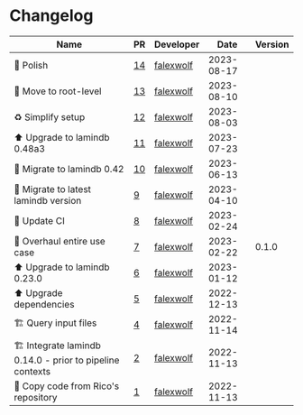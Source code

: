 # Changelog

<!-- prettier-ignore -->
Name | PR | Developer | Date | Version
--- | --- | --- | --- | ---
📝 Polish | [14](https://github.com/laminlabs/redun-lamin-fasta/pull/14) | [falexwolf](https://github.com/falexwolf) | 2023-08-17 |
🎨 Move to root-level | [13](https://github.com/laminlabs/redun-lamin-fasta/pull/13) | [falexwolf](https://github.com/falexwolf) | 2023-08-10 |
♻️ Simplify setup | [12](https://github.com/laminlabs/redun-lamin-fasta/pull/12) | [falexwolf](https://github.com/falexwolf) | 2023-08-03 |
⬆️ Upgrade to lamindb 0.48a3 | [11](https://github.com/laminlabs/redun-lamin-fasta/pull/11) | [falexwolf](https://github.com/falexwolf) | 2023-07-23 |
🚚 Migrate to lamindb 0.42 | [10](https://github.com/laminlabs/redun-lamin-fasta/pull/10) | [falexwolf](https://github.com/falexwolf) | 2023-06-13 |
:truck: Migrate to latest lamindb version | [9](https://github.com/laminlabs/redun-lamin-fasta/pull/9) | [falexwolf](https://github.com/falexwolf) | 2023-04-10 |
👷 Update CI | [8](https://github.com/laminlabs/redun-lamin-fasta/pull/8) | [falexwolf](https://github.com/falexwolf) | 2023-02-24 |
🚸 Overhaul entire use case | [7](https://github.com/laminlabs/redun-lamin-fasta/pull/7) | [falexwolf](https://github.com/falexwolf) | 2023-02-22 | 0.1.0
⬆️ Upgrade to lamindb 0.23.0 | [6](https://github.com/laminlabs/redun-lamin-fasta/pull/6) | [falexwolf](https://github.com/falexwolf) | 2023-01-12 |
⬆️ Upgrade dependencies | [5](https://github.com/laminlabs/redun-lamin-fasta/pull/5) | [falexwolf](https://github.com/falexwolf) | 2022-12-13 |
🏗️ Query input files | [4](https://github.com/laminlabs/redun-lamin-fasta/pull/4) | [falexwolf](https://github.com/falexwolf) | 2022-11-14 |
🏗️ Integrate lamindb 0.14.0 - prior to pipeline contexts | [2](https://github.com/laminlabs/redun-lamin-fasta/pull/2) | [falexwolf](https://github.com/falexwolf) | 2022-11-13 |
🚚 Copy code from Rico's repository | [1](https://github.com/laminlabs/redun-lamin-fasta/pull/1) | [falexwolf](https://github.com/falexwolf) | 2022-11-13 |
